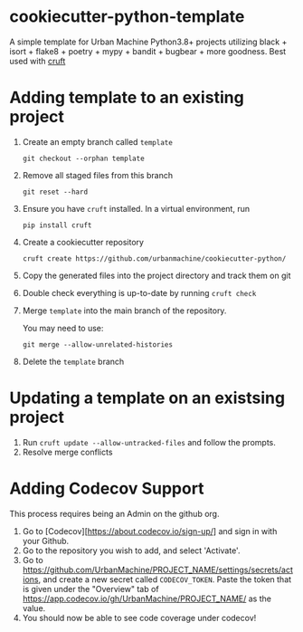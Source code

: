 # cookiecutter-python-template

A simple template for Urban Machine Python3.8+ projects utilizing black + isort + flake8 + poetry + mypy + bandit + bugbear + more goodness. Best used with [cruft](https://timothycrosley.github.io/cruft/)

# Adding template to an existing project

1) Create an empty branch called `template`
   ```shell
   git checkout --orphan template 
   ```
2) Remove all staged files from this branch
   ```shell
   git reset --hard 
   ```
3) Ensure you have `cruft` installed. In a virtual environment, run
   ```shell
   pip install cruft
   ```
4) Create a cookiecutter repository
   ```shell
   cruft create https://github.com/urbanmachine/cookiecutter-python/
   ```
5) Copy the generated files into the project directory and track them on git
6) Double check everything is up-to-date by running `cruft check`
7) Merge `template` into the main branch of the repository. 

   You may need to use:
   ```shell
   git merge --allow-unrelated-histories
   ```
8) Delete the `template` branch
   
# Updating a template on an existsing project 
1) Run `cruft update --allow-untracked-files` and follow the prompts.
2) Resolve merge conflicts

# Adding Codecov Support
This process requires being an Admin on the github org.
1) Go to [Codecov][https://about.codecov.io/sign-up/] and sign in with your Github.
2) Go to the repository you wish to add, and select 'Activate'. 
3) Go to https://github.com/UrbanMachine/PROJECT_NAME/settings/secrets/actions, and create a new secret called `CODECOV_TOKEN`. Paste the token that is given under the "Overview" tab of https://app.codecov.io/gh/UrbanMachine/PROJECT_NAME/ as the value.
4) You should now be able to see code coverage under codecov!